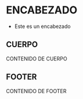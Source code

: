 # ENCABEZADO 
  * Este es un encabezado 

## CUERPO 

CONTENIDO DE CUERPO 

## FOOTER

CONTENIDO DE FOOTER 

